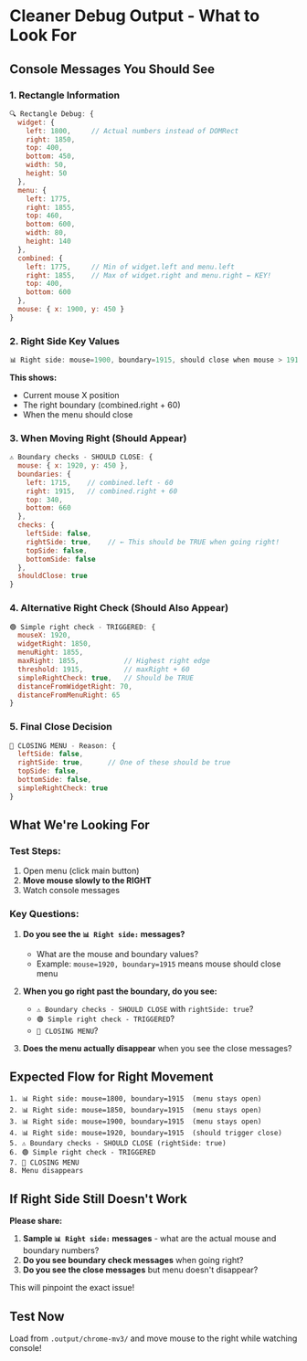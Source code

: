 # Cleaner Debug Output - What to Look For

## Console Messages You Should See

### **1. Rectangle Information**
```javascript
🔍 Rectangle Debug: {
  widget: { 
    left: 1800,     // Actual numbers instead of DOMRect
    right: 1850, 
    top: 400, 
    bottom: 450,
    width: 50,
    height: 50
  },
  menu: { 
    left: 1775, 
    right: 1855, 
    top: 460, 
    bottom: 600,
    width: 80,
    height: 140
  },
  combined: {
    left: 1775,     // Min of widget.left and menu.left
    right: 1855,    // Max of widget.right and menu.right ← KEY!
    top: 400,
    bottom: 600
  },
  mouse: { x: 1900, y: 450 }
}
```

### **2. Right Side Key Values**
```javascript
📊 Right side: mouse=1900, boundary=1915, should close when mouse > 1915
```
**This shows:**
- Current mouse X position
- The right boundary (combined.right + 60)
- When the menu should close

### **3. When Moving Right (Should Appear)**
```javascript
⚠️ Boundary checks - SHOULD CLOSE: {
  mouse: { x: 1920, y: 450 },
  boundaries: { 
    left: 1715,    // combined.left - 60
    right: 1915,   // combined.right + 60
    top: 340, 
    bottom: 660 
  },
  checks: {
    leftSide: false,
    rightSide: true,    // ← This should be TRUE when going right!
    topSide: false,
    bottomSide: false
  },
  shouldClose: true
}
```

### **4. Alternative Right Check (Should Also Appear)**
```javascript
🟢 Simple right check - TRIGGERED: {
  mouseX: 1920,
  widgetRight: 1850,
  menuRight: 1855,
  maxRight: 1855,           // Highest right edge
  threshold: 1915,          // maxRight + 60
  simpleRightCheck: true,   // Should be TRUE
  distanceFromWidgetRight: 70,
  distanceFromMenuRight: 65
}
```

### **5. Final Close Decision**
```javascript
🔴 CLOSING MENU - Reason: {
  leftSide: false,
  rightSide: true,      // One of these should be true
  topSide: false,
  bottomSide: false,
  simpleRightCheck: true
}
```

## What We're Looking For

### **Test Steps:**
1. Open menu (click main button)
2. **Move mouse slowly to the RIGHT**
3. Watch console messages

### **Key Questions:**
1. **Do you see the `📊 Right side:` messages?**
   - What are the mouse and boundary values?
   - Example: `mouse=1920, boundary=1915` means mouse should close menu

2. **When you go right past the boundary, do you see:**
   - `⚠️ Boundary checks - SHOULD CLOSE` with `rightSide: true`?
   - `🟢 Simple right check - TRIGGERED`?
   - `🔴 CLOSING MENU`?

3. **Does the menu actually disappear** when you see the close messages?

## Expected Flow for Right Movement

```
1. 📊 Right side: mouse=1800, boundary=1915  (menu stays open)
2. 📊 Right side: mouse=1850, boundary=1915  (menu stays open)
3. 📊 Right side: mouse=1900, boundary=1915  (menu stays open)
4. 📊 Right side: mouse=1920, boundary=1915  (should trigger close)
5. ⚠️ Boundary checks - SHOULD CLOSE (rightSide: true)
6. 🟢 Simple right check - TRIGGERED
7. 🔴 CLOSING MENU
8. Menu disappears
```

## If Right Side Still Doesn't Work

**Please share:**
1. **Sample `📊 Right side:` messages** - what are the actual mouse and boundary numbers?
2. **Do you see boundary check messages** when going right?
3. **Do you see the close messages** but menu doesn't disappear?

This will pinpoint the exact issue!

## Test Now
Load from `.output/chrome-mv3/` and move mouse to the right while watching console!